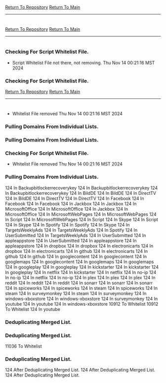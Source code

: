 [Return To Repository](https://github.com/DigitalWarrior/piholeparser/)
[Return To Main](https://github.com/DigitalWarrior/piholeparser/blob/master/RecentRunLogs/Mainlog.md)
____________________________________
# 
[Return To Repository](https://github.com/DigitalWarrior/piholeparser/)
[Return To Main](https://github.com/DigitalWarrior/piholeparser/blob/master/RecentRunLogs/Mainlog.md)
____________________________________
# 
### Checking For Script Whitelist File.
* Script Whitelist File not there, not removing. Thu Nov 14 00:21:16 MST 2024
### Checking For Script Whitelist File.
[Return To Repository](https://github.com/DigitalWarrior/piholeparser/)
[Return To Main](https://github.com/DigitalWarrior/piholeparser/blob/master/RecentRunLogs/Mainlog.md)
____________________________________
# 
* Whitelist File removed Thu Nov 14 00:21:16 MST 2024
### Pulling Domains From Individual Lists.
### Pulling Domains From Individual Lists.
### Checking For Script Whitelist File.
* Whitelist File removed Thu Nov 14 00:21:16 MST 2024
### Pulling Domains From Individual Lists.
124 In Backupbitlockerrecoverykey
124 In Backupbitlockerrecoverykey
124 In Backupbitlockerrecoverykey
124 In BildDE
124 In BildDE
124 In DirectTV
124 In BildDE
124 In DirectTV
124 In DirectTV
124 In Facebook
124 In Facebook
124 In Facebook
124 In Jackbox
124 In Jackbox
124 In MicrosoftOffice
124 In MicrosoftOffice
124 In Jackbox
124 In MicrosoftOffice
124 In MicrosoftWebPages
124 In MicrosoftWebPages
124 In Script
124 In MicrosoftWebPages
124 In Script
124 In Skype
124 In Script
124 In Skype
124 In Spotify
124 In Spotify
124 In Skype
124 In TargetsWeeklyAds
124 In TargetsWeeklyAds
124 In Spotify
124 In UserSubmitted
124 In TargetsWeeklyAds
124 In UserSubmitted
124 In appleappstore
124 In UserSubmitted
124 In appleappstore
124 In appleappstore
124 In dropbox
124 In dropbox
124 In electronicarts
124 In dropbox
124 In electronicarts
124 In github
124 In electronicarts
124 In github
124 In github
124 In googlecontent
124 In googlecontent
124 In googlemaps
124 In googlecontent
124 In googlemaps
124 In googlemaps
124 In googleplay
124 In googleplay
124 In kickstarter
124 In kickstarter
124 In googleplay
124 In netflix
124 In kickstarter
124 In netflix
124 In no-ip
124 In no-ip
124 In netflix
124 In no-ip
124 In plex
124 In plex
124 In plex
124 In reddit
124 In reddit
124 In reddit
124 In sonarr
124 In sonarr
124 In sonarr
124 In spiceworks
124 In spiceworks
124 In steam
124 In spiceworks
124 In steam
124 In surveymonkey
124 In steam
124 In surveymonkey
124 In windows-xboxstore
124 In windows-xboxstore
124 In surveymonkey
124 In youtube
124 In youtube
124 In windows-xboxstore
10912 To Whitelist
10912 To Whitelist
124 In youtube
### Deduplicating Merged List.
### Deduplicating Merged List.
11036 To Whitelist
### Deduplicating Merged List.
124 After Deduplicating Merged List.
124 After Deduplicating Merged List.
124 After Deduplicating Merged List.
